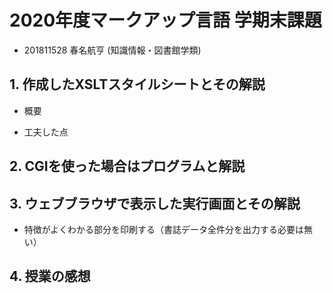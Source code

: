 # 2020年度マークアップ言語 学期末課題

- 201811528 春名航亨 (知識情報・図書館学類)

## 1. 作成したXSLTスタイルシートとその解説

- 概要

- 工夫した点

## 2. CGIを使った場合はプログラムと解説


## 3. ウェブブラウザで表示した実行画面とその解説

- 特徴がよくわかる部分を印刷する（書誌データ全件分を出力する必要は無い）

## 4. 授業の感想